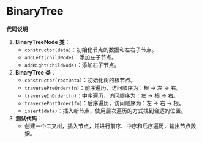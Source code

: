 # BinaryTree

**代码说明**

1. **BinaryTreeNode 类**：
   - `constructor(data)`：初始化节点的数据和左右子节点。
   - `addLeft(childNode)`：添加左子节点。
   - `addRight(childNode)`：添加右子节点。
2. **BinaryTree 类**：
   - `constructor(rootData)`：初始化树的根节点。
   - `traversePreOrder(fn)`：前序遍历，访问顺序为：根 -> 左 -> 右。
   - `traverseInOrder(fn)`：中序遍历，访问顺序为：左 -> 根 -> 右。
   - `traversePostOrder(fn)`：后序遍历，访问顺序为：左 -> 右 -> 根。
   - `insert(data)`：插入新节点，使用层次遍历的方式找到合适的位置。
3. **测试代码**：
   - 创建一个二叉树，插入节点，并进行前序、中序和后序遍历，输出节点数据。